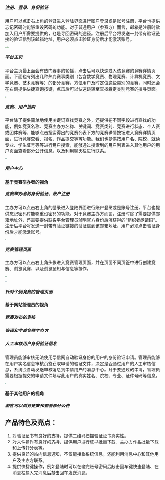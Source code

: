 ##### 注册、登录、身份验证

用户可以点击右上角的登录进入登陆界面进行账户登录或是账号注册，平台也提供忘记密码时能够重设密码的功能。对于普通用户（参赛方）而言，邮箱是注册时欲加入用户所需要提供的，也是寻回密码的途径。注册后平台将发送一封带有验证链接的验证信到该邮箱地址，用户必须点击验证身份后才能激活账号。

<img src="image\login.png" style="zoom: 18%;" /><img src="image\frontend_email_verification.png" style="zoom: 18%;" /><img src="image\password_reset.png" style="zoom: 24%;" /><img src="image\register_user_error.png" style="zoom: 18%;" />





##### 平台主页

平台主页最上面会有热门赛事的轮播，点击后可以快速进入该竞赛的竞赛详情页面。下面也有列出几种热门赛事类别（包含数学竞赛、物理竞赛、计算机竞赛、文学竞赛、艺术竞赛等）的部分竞赛，方便用户及时定位这些类别的竞赛，同时还会在右侧提供快捷查询按键，点击后可以快速跳转至查找特定类别竞赛的搜寻页面。

<img src="image/homepage.png" style="zoom: 25%;" />



##### 竞赛、用户搜索

平台除了提供简单地使用关键词查找竞赛之外，还提供在不同字段进行查找的功能，例如竞赛名称、竞赛主办方名称、关键词、竞赛类别、竞赛进行状态、个人赛或团体赛等，能够点击搜索得出的竞赛列表下方的竞赛详情按钮进入竞赛详情页面，进行竞赛查看、报名、作品提交等等功能。我们也提供按用户名、院校、就读专业、学生证号等等进行用户搜索，能够通过搜索到的用户列表进入其他用户的用户页面查看部分公开信息，以及利用聊天栏进行联系。

<img src="image\frontend_search_contest.png" style="zoom: 18%;" /><img src="image\frontend_search_user.png" style="zoom: 18%;" />



##### 用户中心









#### 基于竞赛举办者的视角

##### 竞赛举办者的身份验证、账户注册

主办方可以点击右上角的登录进入登陆界面进行账户登录或是账号注册，平台也提供忘记密码时能够重设密码的功能。对于竞赛主办方而言，注册时除了需要提供邮箱地址外，还需要提供联系平台管理员验明官方身份后所获得的“组织者邀请码”。注册后平台将发送一封带有验证链接的验证信到该邮箱地址，用户必须点击验证身份后才能激活账号。

<img src="image\register_sponsor.png" style="zoom: 18%;" />

##### 竞赛管理页面

主办方可以点击右上角头像进入竞赛管理页面，并在页面不同页签中进行创建竞赛、浏览竞赛、以及浏览通知与信息等操作。

<img src="image\frontend_sponsor_contest_create.png" style="zoom: 18%;" /><img src="image\frontend_sponsor_contest_create_detail.png" style="zoom: 18%;" />

<img src="image\frontend_sponsor_contest_list.png" style="zoom: 18%;" /><img src="image\frontend_sponsor_message.png" style="zoom: 18%;" />



##### 针对个别竞赛的管理页面





#### 基于网站管理员的视角

##### 竞赛发布的审核





##### 管理和生成竞赛主办方





##### 人工审核用户身份验证信息

管理员能够审核无法使用学信网自动验证身份的用户的身份验证申请。管理员能够在用户实名信息审核页签获取申请的验证文件，决定是否通过用户的人工审核信息，系统会自动发送审核消息到申请用户的消息中心。对于要通过的申请，管理员需要根据提交的申请文件填写此用户的真实姓名、院校、专业、证件号码等信息。

<img src="image\admin_manual.png" style="zoom: 25%;" />



#### 基于其他用户的视角

##### 游客可以浏览竞赛和查看部分公告





## 产品特色及亮点：

1. 对验证证书有良好的支持，提供二维码扫描验证证书真实性。
2. 对文件操作有良好的支持，提供用户进行证书批量下载、主办方作品批量下载和上传打分表等。
3. 提供良好的站内信息通知，不仅能接收系统信息，还能利用消息中心和其他用户及主办方联系。
4. 提供快捷键操作，例如登陆时可以在输完账号密码后敲击回车键快速登陆、在消息栏输入完消息后敲击回车发送消息。